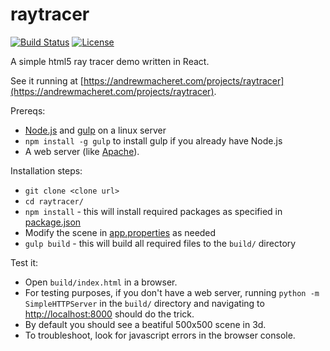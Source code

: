 # raytracer

[![Build Status](https://travis-ci.org/andrewmacheret/raytracer.svg?branch=master)](https://travis-ci.org/andrewmacheret/raytracer) [![License](https://img.shields.io/badge/license-MIT-lightgray.svg)](https://github.com/andrewmacheret/raytracer/blob/master/LICENSE.md)

A simple html5 ray tracer demo written in React.

See it running at [https://andrewmacheret.com/projects/raytracer](https://andrewmacheret.com/projects/raytracer).

Prereqs:
* [Node.js](https://nodejs.org/) and [gulp](http://browserify.org/) on a linux server
 * `npm install -g gulp` to install gulp if you already have Node.js
* A web server (like [Apache](https://httpd.apache.org/)).

Installation steps:
* `git clone <clone url>`
* `cd raytracer/`
* `npm install` - this will install required packages as specified in [package.json](package.json)
* Modify the scene in [app.properties](app.properties) as needed
* `gulp build` - this will build all required files to the `build/` directory

Test it:
* Open `build/index.html` in a browser.
 * For testing purposes, if you don't have a web server, running `python -m SimpleHTTPServer` in the `build/` directory and navigating to [http://localhost:8000](http://localhost:8000) should do the trick.
* By default you should see a beatiful 500x500 scene in 3d.
* To troubleshoot, look for javascript errors in the browser console.

